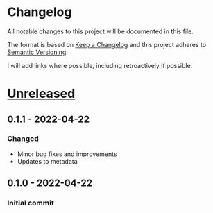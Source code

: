 # Changelog

All notable changes to this project will be documented in this file.

The format is based on [Keep a Changelog](http://keepachangelog.com/en/1.0.0/)
and this project adheres to [Semantic Versioning](http://semver.org/spec/v2.0.0.html).

I will add links where possible, including retroactively if possible. 

# [Unreleased](https://github.com/jewlexx/discord-presence/tree/trunk)

## 0.1.1 - 2022-04-22

### Changed

- Minor bug fixes and improvements
- Updates to metadata

## 0.1.0 - 2022-04-22

### Initial commit
